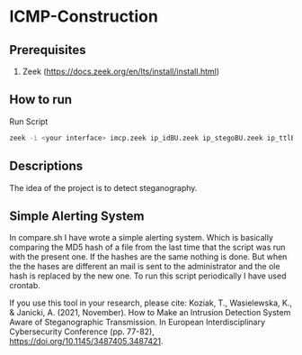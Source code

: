 # ICMP-Construction

## Prerequisites

1. Zeek (https://docs.zeek.org/en/lts/install/install.html)

## How to run

Run Script
```bash
zeek -i <your interface> imcp.zeek ip_idBU.zeek ip_stegoBU.zeek ip_ttlBU.zeek mqtt_stego.zeek sip_stego.zeek TCP.zeek
```
## Descriptions
The idea of the project is to detect steganography.

## Simple Alerting System
In compare.sh I have wrote a simple alerting system. Which is basically comparing the MD5 hash of a file from the last time that the script was run with the present one. If the hashes are the same nothing is done. But when the the hases are different an mail is sent to the administrator and the ole hash is replaced by the new one. To run this script periodically I have used crontab.


If you use this tool in your research, please cite: Koziak, T., Wasielewska, K., & Janicki, A. (2021, November). How to Make an Intrusion Detection System Aware of Steganographic Transmission. In European Interdisciplinary Cybersecurity Conference (pp. 77-82), https://doi.org/10.1145/3487405.3487421.
